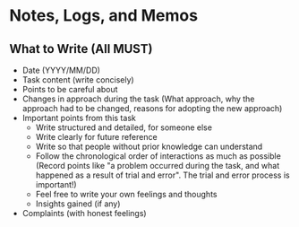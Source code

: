 # Notes, Logs, and Memos

## What to Write (All MUST)

- Date (YYYY/MM/DD)
- Task content (write concisely)
- Points to be careful about
- Changes in approach during the task (What approach, why the approach had to be changed, reasons for adopting the new approach)
- Important points from this task
  - Write structured and detailed, for someone else
  - Write clearly for future reference
  - Write so that people without prior knowledge can understand
  - Follow the chronological order of interactions as much as possible (Record points like "a problem occurred during the task, and what happened as a result of trial and error". The trial and error process is important!)
  - Feel free to write your own feelings and thoughts
  - Insights gained (if any)
- Complaints (with honest feelings)
